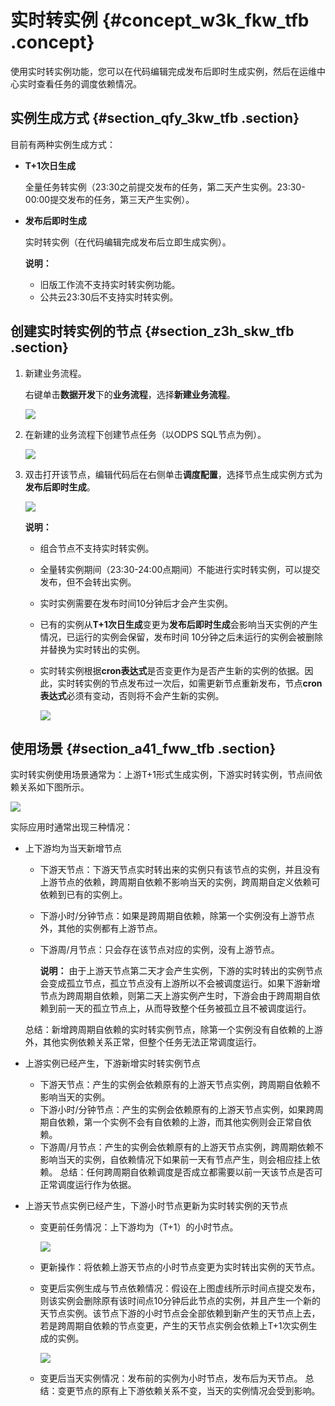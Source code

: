 # 实时转实例 {#concept_w3k_fkw_tfb .concept}

使用实时转实例功能，您可以在代码编辑完成发布后即时生成实例，然后在运维中心实时查看任务的调度依赖情况。

## 实例生成方式 {#section_qfy_3kw_tfb .section}

目前有两种实例生成方式：

-   **T+1次日生成**

    全量任务转实例（23:30之前提交发布的任务，第二天产生实例。23:30-00:00提交发布的任务，第三天产生实例）。

-   **发布后即时生成**

    实时转实例（在代码编辑完成发布后立即生成实例）。

    **说明：** 

    -   旧版工作流不支持实时转实例功能。
    -   公共云23:30后不支持实时转实例。

## 创建实时转实例的节点 {#section_z3h_skw_tfb .section}

1.  新建业务流程。

    右键单击**数据开发**下的**业务流程**，选择**新建业务流程**。

    ![](http://static-aliyun-doc.oss-cn-hangzhou.aliyuncs.com/assets/img/62003/155376349831405_zh-CN.png)

2.  在新建的业务流程下创建节点任务（以ODPS SQL节点为例）。

    ![](http://static-aliyun-doc.oss-cn-hangzhou.aliyuncs.com/assets/img/62003/155376349831406_zh-CN.png)

3.  双击打开该节点，编辑代码后在右侧单击**调度配置**，选择节点生成实例方式为**发布后即时生成**。

    ![](http://static-aliyun-doc.oss-cn-hangzhou.aliyuncs.com/assets/img/62003/155376349831416_zh-CN.png)

    **说明：** 

    -   组合节点不支持实时转实例。
    -   全量转实例期间（23:30-24:00点期间）不能进行实时转实例，可以提交发布，但不会转出实例。
    -   实时实例需要在发布时间10分钟后才会产生实例。
    -   已有的实例从**T+1次日生成**变更为**发布后即时生成**会影响当天实例的产生情况，已运行的实例会保留，发布时间 10分钟之后未运行的实例会被删除并替换为实时转出的实例。
    -   实时转实例根据**cron表达式**是否变更作为是否产生新的实例的依据。因此，实时转实例的节点发布过一次后，如需更新节点重新发布，节点**cron表达式**必须有变动，否则将不会产生新的实例。

        ![](http://static-aliyun-doc.oss-cn-hangzhou.aliyuncs.com/assets/img/62003/155376349831427_zh-CN.png)


## 使用场景 {#section_a41_fww_tfb .section}

实时转实例使用场景通常为：上游T+1形式生成实例，下游实时转实例，节点间依赖关系如下图所示。

![](http://static-aliyun-doc.oss-cn-hangzhou.aliyuncs.com/assets/img/62003/155376349831417_zh-CN.png)

实际应用时通常出现三种情况：

-   上下游均为当天新增节点

    -   下游天节点：下游天节点实时转出来的实例只有该节点的实例，并且没有上游节点的依赖，跨周期自依赖不影响当天的实例，跨周期自定义依赖可依赖到已有的实例上。
    -   下游小时/分钟节点：如果是跨周期自依赖，除第一个实例没有上游节点外，其他的实例都有上游节点。
    -   下游周/月节点：只会存在该节点对应的实例，没有上游节点。

        **说明：** 由于上游天节点第二天才会产生实例，下游的实时转出的实例节点会变成孤立节点，孤立节点没有上游所以不会被调度运行。如果下游新增节点为跨周期自依赖，则第二天上游实例产生时，下游会由于跨周期自依赖到前一天的孤立节点上，从而导致整个任务被孤立且不被调度运行。

    总结：新增跨周期自依赖的实时转实例节点，除第一个实例没有自依赖的上游外，其他实例依赖关系正常，但整个任务无法正常调度运行。

-   上游实例已经产生，下游新增实时转实例节点

    -   下游天节点：产生的实例会依赖原有的上游天节点实例，跨周期自依赖不影响当天的实例。
    -   下游小时/分钟节点：产生的实例会依赖原有的上游天节点实例，如果跨周期自依赖，第一个实例不会有自依赖的上游，而其他实例则会正常自依赖。
    -   下游周/月节点：产生的实例会依赖原有的上游天节点实例，跨周期依赖不影响当天的实例，自依赖情况下如果前一天有节点产生，则会相应挂上依赖。
    总结：任何跨周期自依赖调度是否成立都需要以前一天该节点是否可正常调度运行作为依据。

-   上游天节点实例已经产生，下游小时节点更新为实时转实例的天节点

    -   变更前任务情况：上下游均为（T+1）的小时节点。

        ![](http://static-aliyun-doc.oss-cn-hangzhou.aliyuncs.com/assets/img/62003/155376349831422_zh-CN.png)

    -   更新操作：将依赖上游天节点的小时节点变更为实时转出实例的天节点。
    -   变更后实例生成与节点依赖情况：假设在上图虚线所示时间点提交发布，则该实例会删除原有该时间点10分钟后此节点的实例，并且产生一个新的天节点实例。该节点下游的小时节点会全部依赖到新产生的天节点上去，若是跨周期自依赖的节点变更，产生的天节点实例会依赖上T+1次实例生成的实例。

        ![](http://static-aliyun-doc.oss-cn-hangzhou.aliyuncs.com/assets/img/62003/155376349831425_zh-CN.png)

    -   变更后当天实例情况：发布前的实例为小时节点，发布后为天节点。
    总结：变更节点的原有上下游依赖关系不变，当天的实例情况会受到影响。


